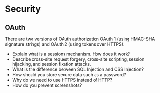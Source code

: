 # Security

## OAuth
There are two versions of OAuth authorization OAuth 1 (using HMAC-SHA signature strings) and OAuth 2 (using tokens over HTTPS).

- Explain what is a sessions mechanism. How does it work?
- Describe cross-site request forgery, cross-site scripting, session hijacking, and session fixation attacks.
- What is the difference between SQL Injection and CSS Injection?
- How should you store secure data such as a password?
- Why do we need to use HTTPS instead of HTTP?
- How do you prevent screenshots?